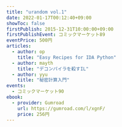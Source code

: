```yaml
---
title: "urandom vol.1"
date: 2022-01-17T00:12:40+09:00
showToc: false
firstPublish: 2015-12-31T10:00:00+09:00
firstPublishEvent: コミックマーケット89
eventPrice: 500円
articles:
  - author: op
    title: "Easy Recipes for IDA Python"
  - author: mayth
    title: "デコンパイラを殺すIL"
  - author: yyu
    title: "秘密計算入門"
events:
  - コミックマーケット90
ebook:
  - provider: Gumroad
    url: https://gumroad.com/l/xgnF/
    price: 256円
---
```

